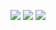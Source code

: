![](http://github-profile-summary-cards.vercel.app/api/cards/profile-details?username=KaitoMizukami&theme=default)
![](http://github-profile-summary-cards.vercel.app/api/cards/repos-per-language?username=KaitoMizukami&theme=default)
![](http://github-profile-summary-cards.vercel.app/api/cards/stats?username=KaitoMizukami&theme=default)
